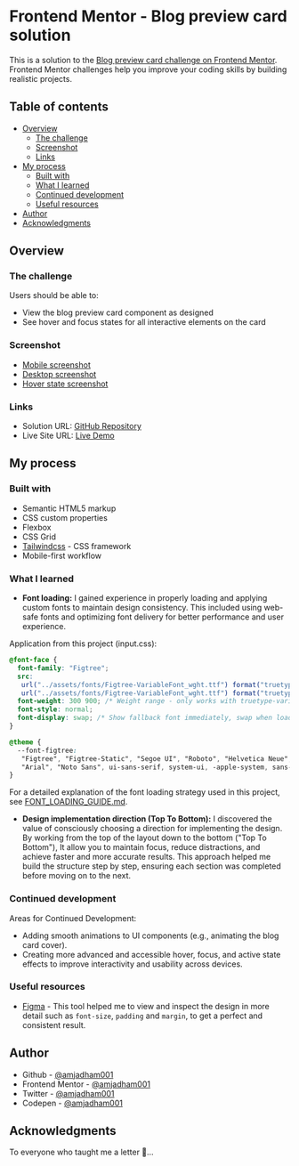 # Frontend Mentor - Blog preview card solution

This is a solution to the [Blog preview card challenge on Frontend Mentor](https://www.frontendmentor.io/challenges/blog-preview-card-ckPaj01IcS). Frontend Mentor challenges help you improve your coding skills by building realistic projects.

## Table of contents

- [Overview](#overview)
  - [The challenge](#the-challenge)
  - [Screenshot](#screenshot)
  - [Links](#links)
- [My process](#my-process)
  - [Built with](#built-with)
  - [What I learned](#what-i-learned)
  - [Continued development](#continued-development)
  - [Useful resources](#useful-resources)
- [Author](#author)
- [Acknowledgments](#acknowledgments)

## Overview

### The challenge

Users should be able to:

- View the blog preview card component as designed
- See hover and focus states for all interactive elements on the card

### Screenshot

- [Mobile screenshot](./screenshots/mobile.png)
- [Desktop screenshot](./screenshots/desktop.png)
- [Hover state screenshot](./screenshots/hover_state.png)

### Links

- Solution URL: [GitHub Repository](https://github.com/amjadham001/frontend_mentor-blog_preview_card)
- Live Site URL: [Live Demo](https://amjadham001.github.io/frontend_mentor-blog_preview_card/)

## My process

### Built with

- Semantic HTML5 markup
- CSS custom properties
- Flexbox
- CSS Grid
- [Tailwindcss](https://tailwindcss.com/) - CSS framework
- Mobile-first workflow

### What I learned

- **Font loading:** I gained experience in properly loading and applying custom fonts to maintain design consistency. This included using web-safe fonts and optimizing font delivery for better performance and user experience.

Application from this project (input.css):

```css
@font-face {
  font-family: "Figtree";
  src:
   url("../assets/fonts/Figtree-VariableFont_wght.ttf") format("truetype-variations"),
   url("../assets/fonts/Figtree-VariableFont_wght.ttf") format("truetype");
  font-weight: 300 900; /* Weight range - only works with truetype-variations */
  font-style: normal;
  font-display: swap; /* Show fallback font immediately, swap when loaded */
}

@theme {
  --font-figtree:
   "Figtree", "Figtree-Static", "Segoe UI", "Roboto", "Helvetica Neue",
   "Arial", "Noto Sans", ui-sans-serif, system-ui, -apple-system, sans-serif;
}
```

For a detailed explanation of the font loading strategy used in this project, see [FONT_LOADING_GUIDE.md](assets/fonts/FONT_LOADING_GUIDE.md).

- **Design implementation direction (Top To Bottom):** I discovered the value of consciously choosing a direction for implementing the design. By working from the top of the layout down to the bottom ("Top To Bottom"), It allow you to maintain focus, reduce distractions, and achieve faster and more accurate results. This approach helped me build the structure step by step, ensuring each section was completed before moving on to the next.

### Continued development

Areas for Continued Development:

- Adding smooth animations to UI components (e.g., animating the blog card cover).
- Creating more advanced and accessible hover, focus, and active state effects to improve interactivity and usability across devices.

### Useful resources

- [Figma](https://www.figma.com/) - This tool helped me to view and inspect the design in more detail such as `font-size`, `padding` and `margin`, to get a perfect and consistent result.

## Author

- Github - [@amjadham001](https://github.com/amjadham001)
- Frontend Mentor - [@amjadham001](https://www.frontendmentor.io/profile/amjadham001)
- Twitter - [@amjadham001](https://x.com/amjadham001)
- Codepen - [@amjadham001](https://codepen.io/amjadham001)

## Acknowledgments

To everyone who taught me a letter 🌹...
